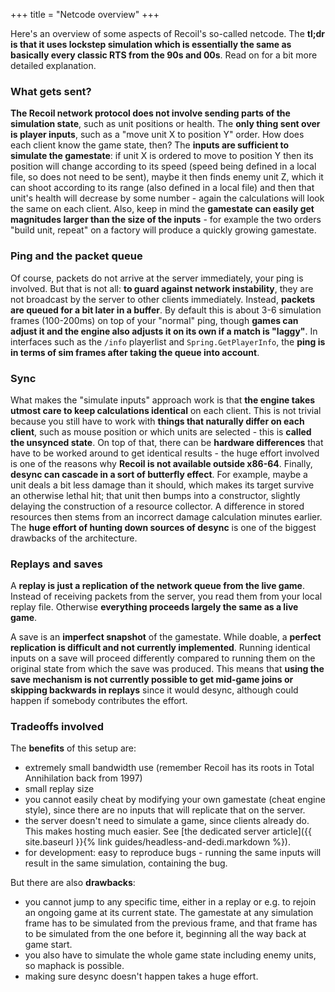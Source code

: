 +++
title = "Netcode overview"
+++

Here's an overview of some aspects of Recoil's so-called netcode. The **tl;dr is that it uses lockstep simulation which is essentially the same as basically every classic RTS from the 90s and 00s**. Read on for a bit more detailed explanation.

### What gets sent?

**The Recoil network protocol does not involve sending parts of the simulation state**, such as unit positions or health. The **only thing sent over is player inputs**, such as a "move unit X to position Y" order.
How does each client know the game state, then?
The **inputs are sufficient to simulate the gamestate**: if unit X is ordered to move to position Y then its position will change according to its speed (speed being defined in a local file, so does not need to be sent),
maybe it then finds enemy unit Z, which it can shoot according to its range (also defined in a local file) and then that unit's health will decrease by some number - again the calculations will look the same on each client.
Also, keep in mind the **gamestate can easily get magnitudes larger than the size of the inputs** - for example the two orders "build unit, repeat" on a factory will produce a quickly growing gamestate.

### Ping and the packet queue
Of course, packets do not arrive at the server immediately, your ping is involved.
But that is not all: **to guard against network instability**, they are not broadcast by the server to other clients immediately. Instead, **packets are queued for a bit later in a buffer**.
By default this is about 3-6 simulation frames (100-200ms) on top of your "normal" ping, though **games can adjust it and the engine also adjusts it on its own if a match is "laggy"**.
In interfaces such as the `/info` playerlist and `Spring.GetPlayerInfo`, the **ping is in terms of sim frames after taking the queue into account**.

### Sync
What makes the "simulate inputs" approach work is that **the engine takes utmost care to keep calculations identical** on each client.
This is not trivial because you still have to work with **things that naturally differ on each client**, such as mouse position or which units are selected - this is **called the unsynced state**.
On top of that, there can be **hardware differences** that have to be worked around to get identical results - the huge effort involved is one of the reasons why **Recoil is not available outside x86-64**.
Finally, **desync can cascade in a sort of butterfly effect**.
For example, maybe a unit deals a bit less damage than it should, which makes its target survive an otherwise lethal hit;
that unit then bumps into a constructor, slightly delaying the construction of a resource collector.
A difference in stored resources then stems from an incorrect damage calculation minutes earlier.
The **huge effort of hunting down sources of desync** is one of the biggest drawbacks of the architecture.

### Replays and saves
A **replay is just a replication of the network queue from the live game**.
Instead of receiving packets from the server, you read them from your local replay file. Otherwise **everything proceeds largely the same as a live game**.

A save is an **imperfect snapshot** of the gamestate.
While doable, a **perfect replication is difficult and not currently implemented**.
Running identical inputs on a save will proceed differently compared to running them on the original state from which the save was produced.
This means that **using the save mechanism is not currently possible to get mid-game joins or skipping backwards in replays** since it would desync, although could happen if somebody contributes the effort.

### Tradeoffs involved
The **benefits** of this setup are:
* extremely small bandwidth use (remember Recoil has its roots in Total Annihilation back from 1997)
* small replay size
* you cannot easily cheat by modifying your own gamestate (cheat engine style), since there are no inputs that will replicate that on the server.
* the server doesn't need to simulate a game, since clients already do. This makes hosting much easier. See [the dedicated server article]({{ site.baseurl }}{% link guides/headless-and-dedi.markdown %}).
* for development: easy to reproduce bugs - running the same inputs will result in the same simulation, containing the bug.

But there are also **drawbacks**:
* you cannot jump to any specific time, either in a replay or e.g. to rejoin an ongoing game at its current state.
The gamestate at any simulation frame has to be simulated from the previous frame, and that frame has to be simulated from the one before it, beginning all the way back at game start.
* you also have to simulate the whole game state including enemy units, so maphack is possible.
* making sure desync doesn't happen takes a huge effort.
